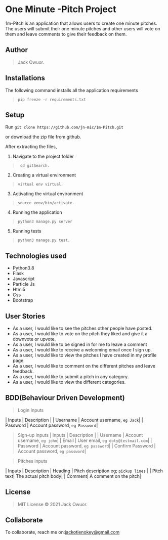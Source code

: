 # One Minute -Pitch Project
1m-Pitch is an application that allows users to create  one minute pitches. The users will submit their one minute pitches and other users will vote on them and leave comments to give their feedback on them.

## Author
>  Jack Owuor.

## Installations

The following command installs all the application requirements
>``pip freeze -r requirements.txt``

## Setup
Run 
``git clone https://github.com/jn-mic/1m-Pitch.git``

or download the zip file from github.

After extracting the files, 

1. Navigate to the project folder
>`` cd gitSearch.`` 

2. Creating a virtual environment
>``virtual env virtual.``

3. Activating the virtual environment
>``source venv/bin/activate.``

4. Running the application
>``python3 manage.py server``

5. Running tests

 > ``python3 manage.py test.``

## Technologies used
* Python3.8
* Flask
* Javascript
* Particle Js
* Html5
* Css
* Bootstrap

## User Stories
* As a user, I would like to see the pitches other people have posted.
* As a user, I would like to vote on the pitch they liked and give it a downvote or upvote.
* As a user, I would like to be signed in for me to leave a comment
* As a user, I would like to receive a welcoming email once I sign up.
* As a user, I would like to view the pitches I have created in my profile page.
* As a user, I would like to comment on the different pitches and leave feedback.
* As a user, I would like to submit a pitch in any category.
* As a user, I would like to view the different categories. 

## BDD(Behaviour Driven Development)
>Login Inputs

| Inputs |  Description |
| Username  | Account username, ``eg Jack``|
| Password  | Account password, ``eg Password``|

>Sign-up inputs
| Inputs |  Description |
| Username  | Account username, ``eg john``|
| Email  | User email, ``eg doty@testmail.com``|
| Password  | Account password, ``eg password``|
| Confirm Password  | Account password, ``eg password``|

> Pitches inputs

| Inputs | Description 
|  Heading | Pitch description eg; ``pickup lines``  |
|  Pitch text| The actual pitch body|
| Comment| A comment on the pitch|



## License
> MIT License &copy; 2021 Jack  Owuor.

## Collaborate
To collaborate, reach me on:[jackotienokey@gmail.com]()
